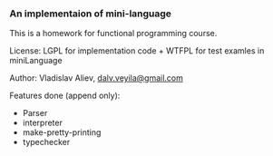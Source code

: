 ### An implementaion of mini-language

This is a homework for functional programming course.

License: LGPL for implementation code + WTFPL for test examles in miniLanguage

Author: Vladislav Aliev, dalv.veyila@gmail.com

Features done (append only):

- Parser  
- interpreter 
- make-pretty-printing
- typechecker

